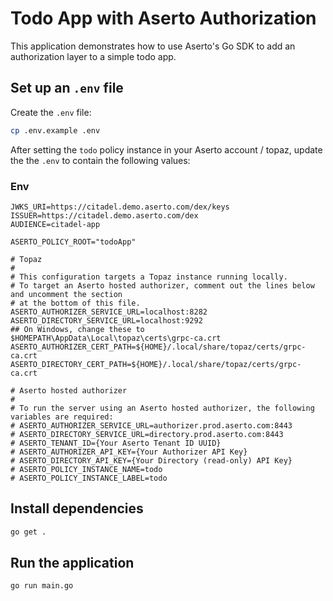 # Todo App with Aserto Authorization

This application demonstrates how to use Aserto's Go SDK to add an authorization layer to a simple todo app.

## Set up an `.env` file
Create the `.env` file:

```bash
cp .env.example .env
```

After setting the `todo` policy instance in your Aserto account / topaz, update the the `.env` to contain the following values:

### Env

```
JWKS_URI=https://citadel.demo.aserto.com/dex/keys
ISSUER=https://citadel.demo.aserto.com/dex
AUDIENCE=citadel-app

ASERTO_POLICY_ROOT="todoApp"

# Topaz
#
# This configuration targets a Topaz instance running locally.
# To target an Aserto hosted authorizer, comment out the lines below and uncomment the section
# at the bottom of this file.
ASERTO_AUTHORIZER_SERVICE_URL=localhost:8282
ASERTO_DIRECTORY_SERVICE_URL=localhost:9292
## On Windows, change these to $HOMEPATH\AppData\Local\topaz\certs\grpc-ca.crt
ASERTO_AUTHORIZER_CERT_PATH=${HOME}/.local/share/topaz/certs/grpc-ca.crt
ASERTO_DIRECTORY_CERT_PATH=${HOME}/.local/share/topaz/certs/grpc-ca.crt

# Aserto hosted authorizer
#
# To run the server using an Aserto hosted authorizer, the following variables are required:
# ASERTO_AUTHORIZER_SERVICE_URL=authorizer.prod.aserto.com:8443
# ASERTO_DIRECTORY_SERVICE_URL=directory.prod.aserto.com:8443
# ASERTO_TENANT_ID={Your Aserto Tenant ID UUID}
# ASERTO_AUTHORIZER_API_KEY={Your Authorizer API Key}
# ASERTO_DIRECTORY_API_KEY={Your Directory (read-only) API Key}
# ASERTO_POLICY_INSTANCE_NAME=todo
# ASERTO_POLICY_INSTANCE_LABEL=todo
```

## Install dependencies

```bash
go get .
```

## Run the application

```bash
go run main.go
```
